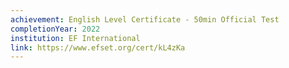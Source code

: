 ```yaml
---
achievement: English Level Certificate - 50min Official Test
completionYear: 2022
institution: EF International
link: https://www.efset.org/cert/kL4zKa
---
```

